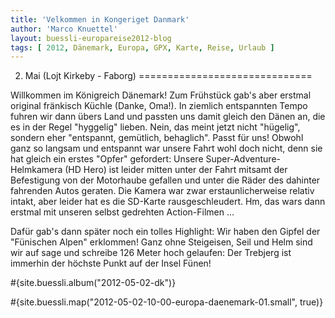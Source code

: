 ```yaml
---
title: 'Velkommen in Kongeriget Danmark'
author: 'Marco Knuettel'
layout: buessli-europareise2012-blog
tags: [ 2012, Dänemark, Europa, GPX, Karte, Reise, Urlaub ]
---
```

2. Mai (Lojt Kirkeby - Faborg)
==============================

Willkommen im Königreich Dänemark! Zum Frühstück gab's aber erstmal original fränkisch 
Küchle (Danke, Oma!). In ziemlich entspannten Tempo fuhren wir dann übers Land und passten 
uns damit gleich den Dänen an, die es in der Regel "hyggelig" lieben. Nein, das meint jetzt 
nicht "hügelig", sondern eher "entspannt, gemütlich, behaglich". Passt für uns! Obwohl ganz 
so langsam und entspannt war unsere Fahrt wohl doch nicht, denn sie hat gleich ein erstes 
"Opfer" gefordert: Unsere Super-Adventure-Helmkamera (HD Hero) ist leider mitten unter der 
Fahrt mitsamt der Befestigung von der Motorhaube gefallen und unter die Räder des dahinter 
fahrenden Autos geraten. Die Kamera war zwar erstaunlicherweise relativ intakt, aber leider 
hat es die SD-Karte rausgeschleudert. Hm, das wars dann erstmal mit unseren selbst gedrehten Action-Filmen ...

Dafür gab's dann später noch ein tolles Highlight: Wir haben den Gipfel der "Fünischen Alpen" 
erklommen! Ganz ohne Steigeisen, Seil und Helm sind wir auf sage und schreibe 126 Meter hoch 
gelaufen: Der Trebjerg ist immerhin der höchste Punkt auf der Insel Fünen! 

#{site.buessli.album("2012-05-02-dk")}

#{site.buessli.map("2012-05-02-10-00-europa-daenemark-01.small", true)}

